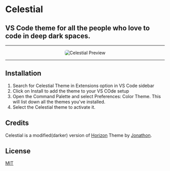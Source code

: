# Celestial
## VS Code theme for all the people who love to code in deep dark spaces.

----------

<p align="center">
  <img alt="Celestial Preview" src="https://github.com/pdf/vscode-celestial-mod-theme/raw/master/Preview.png" style="border-radius: 5px;">
</p>

----------

## Installation

1. Search for Celestial Theme in Extensions option in VS Code sidebar
2. Click on Install to add the theme to your VS COde setup
3. Open the Command Palette and select Preferences: Color Theme. This will list down all the themes you've installed.
4. Select the Celestial theme to activate it.

## Credits

Celestial is a modified(darker) version of [Horizon](https://marketplace.visualstudio.com/items?itemName=jolaleye.horizon-theme-vscode) Theme by [Jonathon](https://marketplace.visualstudio.com/publishers/jolaleye).

## License

[MIT](https://github.com/pdf/vscode-celestial-mod-theme/blob/master/LICENSE)
